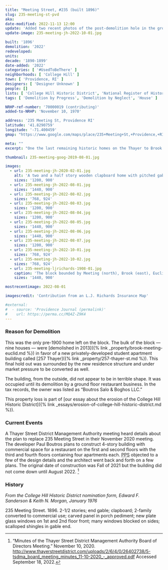 ```yaml
---
title: "Meeting Street, #235 (built 1896)"
slug: 235-meeting-st-pvd
aka:
date-modified: 2022-11-13 12:00
update: 'Added two recent photos of the post-demolition hole in the ground.'
update-image: 235-meeting-jh-2022-10-01.jpg

built: '1896'
demolition: '2022'
redeveloped:
units:
decade: '1890-1899'
date-added: '2022'
categories: [ '#UsedToBeThere' ]
neighborhoods: [ 'College Hill' ]
town: [ 'Providence, RI' ]
designers: [ 'Designer Unknown' ]
people: []
lists: [ 'College Hill Historic District', 'National Register of Historic Places' ]
tags: [ 'Demolition by Progress', 'Demolition by Neglect', 'House' ]

NRHP-ref-number: '70000019 (contributing)'
added-to-NRHP: 'November 10, 1970'

address: '235 Meeting St, Providence RI'
latitude: '41.8290759'
longitude: '-71.400459'
gmap: "https://www.google.com/maps/place/235+Meeting+St,+Providence,+RI+02906/@41.8290759,-71.400459,17z/data=!3m1!4b1!4m5!3m4!1s0x89e445236327b6c3:0xd4f8680950bd3d63!8m2!3d41.8290759!4d-71.400459"

meta: ""
excerpt: "One the last remaining historic homes on the Thayer to Brook Street block demolished for a new structure"

thumbnail: 235-meeting-goog-2019-08-01.jpg

images:
  - url: 235-meeting-jh-2020-02-01.jpg
    alt: 'A two and a half story wooden clapboard home with pitched gable roof. Not many original details remain of the 100-year old structure since the ground floor ha been heavily modified to contain many restaurant businesses over the years. A pitched roof entrance off the front still featured a carved crest medallion with the date 1896 inscribed.'
    sizes: '1200, 900'
  - url: 235-meeting-jh-2022-08-01.jpg
    sizes: '1440, 900'
  - url: 235-meeting-jh-2022-08-02.jpg
    sizes: '768, 924'
  - url: 235-meeting-jh-2022-08-03.jpg
    sizes: '1200, 900'
  - url: 235-meeting-jh-2022-08-04.jpg
    sizes: '1200, 900'
  - url: 235-meeting-jh-2022-08-05.jpg
    sizes: '1440, 900'
  - url: 235-meeting-jh-2022-08-06.jpg
    sizes: '1440, 900'
  - url: 235-meeting-jh-2022-08-07.jpg
    sizes: '1200, 900'
  - url: 235-meeting-jh-2022-10-01.jpg
    sizes: '768, 924'
  - url: 235-meeting-jh-2022-10-02.jpg
    sizes: '768, 924'
  - url: 235-meeting-ljrichards-1908-01.jpg
    caption: 'The block bounded by Meeting (north), Brook (east), Euclid (bottom), and Thayer (west) Streets with 235 Meeting Street circled in red — 1908 L.J. Richards Insurance Map, private collection'
    sizes: '1440, 900'

mostrecentimage: 2022-08-01

imagescredit: 'Contribution from an L.J. Richards Insurance Map'

#external:
#  - source: 'Providence Journal (permalink)'
#    url: https://perma.cc/MQ4Z-Z9K4
---
```


### Reason for Demolition

This was the only pre-1900 home left on the block. The bulk of the block — nine houses — were [demolished in 2013]({% link _property/brook-meeting-euclid.md %}) in favor of a new privately-developed student apartment building called [257 Thayer]({% link _property/257-thayer-st.md %}). This final hold out was surrounded by the new residence structure and under market pressure to be converted as well.

The building, from the outside, did not appear to be in terrible shape. It was occupied until its demolition by a ground floor restaurant business. In the tax records, the owner was listed as “Boutros Salo & Boghos LLC.”

This property loss is part of [our essay about the erosion of the College Hill Historic District]({% link _essays/erosion-of-college-hill-historic-district.md %}).


### Current Events

A Thayer Street District Management Authority meeting heard details about the plan to replace 235 Meeting Street in their November 2020 meeting. The developer Paul Boutros plans to construct 4-story building with commercial space for a restaurant on the first and second floors with the third and fourth floors containing four apartments each. <abbr title="Providence Preservation Society">PPS</abbr> objected to a few of the design details and the architect went back and forth on a few plans. The original date of construction was Fall of 2021 but the building did not come down until August 2022. [^2]

[^2]: “Minutes of the Thayer Street District Management Authority Board of Directors Meeting.” November 10, 2020. http://www.thayerstreetdistrict.com/uploads/2/6/4/0/26402738/5-tsdma_board_meeting_minutes_11-10-2020_-_approved.pdf Accessed September 18, 2022.


### History

_From the College Hill Historic District nomination form, Edward F. Sanderson & Keith N. Morgan, January 1976_

235 Meeting Street. 1896. 2-1/2 stories; end gable; clapboard; 2-family converted to commercial use; carved panel in porch pediment; new plate glass windows on 1st and 2nd floor front; many windows blocked on sides; scalloped shingles in gable end.
